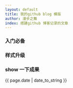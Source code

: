 ```yaml
---
layout: default
title: 我的github blog 模版
author: 漫步之舞
index: 搭建github 博客记录的文章
---
```



### 入门必备

### 样式升级

### show 一下成果


{{ page.date | date_to_string }}